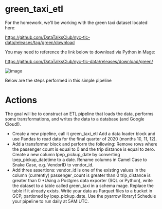 # green_taxi_etl

For the homework, we'll be working with the green taxi dataset located here:

https://github.com/DataTalksClub/nyc-tlc-data/releases/tag/green/download

You may need to reference the link below to download via Python in Mage:

https://github.com/DataTalksClub/nyc-tlc-data/releases/download/green/

![image](https://github.com/Ughanze23/green_taxi_etl/assets/29339360/499f2f30-9645-4be1-a461-1e93cf89b614)


Below are the steps performed in this simple pipeline
# Actions
The goal will be to construct an ETL pipeline that loads the data, performs some transformations, and writes the data to a database (and Google Cloud!).

* Create a new pipeline, call it green_taxi_etl
  Add a data loader block and use Pandas to read data for the final quarter of 2020 (months 10, 11, 12).
* Add a transformer block and perform the following:
  Remove rows where the passenger count is equal to 0 and the trip distance is equal to zero.
  Create a new column lpep_pickup_date by converting lpep_pickup_datetime to a date.
  Rename columns in Camel Case to Snake Case, e.g. VendorID to vendor_id.
* Add three assertions:
  vendor_id is one of the existing values in the column (currently)
  passenger_count is greater than 0
  trip_distance is greater than 0
*Using a Postgres data exporter (SQL or Python), write the dataset to a table called green_taxi in a schema mage. Replace the table if it already exists.
  Write your data as Parquet files to a bucket in GCP, partioned by lpep_pickup_date. Use the pyarrow library!
  Schedule your pipeline to run daily at 5AM UTC.

